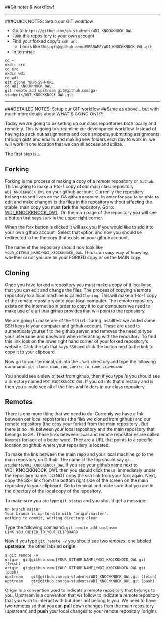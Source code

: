 ##Git notes & workflow!

---

###QUICK NOTES:  Setup our GIT workflow
- Go to `https://github.com/ga-students/WDI_KNOCKKNOCK_OWL`
- `FORK` this repository to your own account
- Find your forked copy's `ssh url`
  - Looks like this:  `git@github.com:USERNAME/WDI_KNOCKKNOCK_OWL.git`
- In terminal:

```
cd ~
mkdir src
cd src
mkdir wdi
cd wdi
git clone YOUR-SSH-URL
cd WDI_KNOCKKNOCK_OWL
git remote add upstream git@github.com:ga-students/WDI_KNOCKKNOCK_OWL.git
```

---

###DETAILED NOTES:  Setup our GIT workflow
##Same as above... but with much more details about WHAT'S GOING ON?!?!

Today we are going to be setting up our class repositories both locally and remotely. This is going to streamline our development workflow. Instead of having to slack out assignments and code snippets, submitting assignments through gists and emails, and making new folders each day to work in, we will work in one location that we can all access and utilize.

The first step is...

## Forking

Forking is the process of making a copy of a _remote_ repository on `Github`. This is going to make a 1-to-1 copy of our main class repository `WDI_KNOCKKNOCK_OWL` on your github account. Currently the repository belongs to and lives on the GA github account. In order for you to be able to edit and make changes to the files in the repository without affecting the stable, main copy you must __fork__ the repository. Go to: [WDI_KNOCKKNOCK_OWL](https://github.com/ga-students/WDI_KNOCKKNOCK_OWL). On the main page of the repository you will see a button that says `Fork` in the upper right corner.

When the fork button is clicked it will ask you if you would like to add it to your own github account. Select that option and now you should be redirected to the the copy that exists on your github account.

The name of the repository should now look like `YOUR_GITHUB_NAME/WDI_KNOCKKNOCK_OWL`. This is an easy way of knowing whether or not you are on your FORKED copy or on the MAIN copy.

## Cloning

Once you have forked a repository you must make a copy of it locally so that you can edit and change the files. The process of copying a remote repository to a local machine is called `Cloning`. This will make a 1-to-1 copy of the remote repository onto your local computer. The remote repository exists on the internet so in order to copy it to our computers we need to make use of a url that github provides that will point to the repository.

We are going to make use of the `SSH` url. During Installfest we added some SSH keys to your computer and github account. These are used to authenticate yourself to the github server, and removes the need to type your username and password when interacting with the repository. To find this link look on the lower right hand corner of your forked repository's website. Click the tab that says `SSH` and click the button next to the link to copy it to your clipboard.

Now go to your terminal, _cd_ into the `~/wdi` directory and type the following command: `git clone LINK_YOU_COPIED_TO_YOUR_CLIPBOARD`

You should see a slew of text from github, then if you type _ls_ you should see a directory named `WDI_KNOCKKNOCK_OWL`. If you _cd_ into that directory and _ls_ then you should see all of the files and folders in our class repository.

## Remotes

There is one more thing that we need to do. Currently we have a link between our local repositories (the files we cloned from github) and our remote repository (the copy your forked from the main repository). But there is no link between your local repository and the main repository that belongs to GA. These links between local and remote repositories are called `Remotes` for lack of a better word. They are a URL that points to a specific location on github where your repository is located.

To make the link between the main repo and your local machine go to the main repository on Github. The name at the top should say `ga-students/WDI_KNOCKKNOCK_OWL` if you see your github name next to WDI_KNOCKKNOCK_OWL then you should click the url immediately under the repository name. DO NOT copy the ssh link from your fork again. Next, copy the SSH link from the bottom right side of the screen on the main repository to your clipboard. Go to terminal and make sure that you are in the directory of the local copy of the repository.

To make sure you are type `git status` and you should get a message:

```
On branch master
Your branch is up-to-date with 'origin/master'.
nothing to commit, working directory clean
```

Type the following command: `git remote add upstream LINK_YOU_COPIED_TO_YOUR_CLIPBOARD`

Now if you type `git remote -v` you should see two _remotes_: one labeled **upstream**, the other labeled **origin**

```
$ git remote -v
origin	git@github.com:[YOUR GITHUB NAME]/WDI_KNOCKKNOCK_OWL.git (fetch)
origin	git@github.com:[YOUR GITHUB NAME]/WDI_KNOCKKNOCK_OWL.git (push)
upstream	git@github.com:ga-students/WDI_KNOCKKNOCK_OWL.git (fetch)
upstream	git@github.com:ga-students/WDI_KNOCKKNOCK_OWL.git (push)
```

Origin is a convention used to indicate a remote repository that belongs to you. Upstream is a convention that we follow to indicate a remote repository that you wish to interact with but does not belong to you. We need to have two remotes so that you can **pull** down changes from the main repository (upstream) and **push** your local changes to your remote repository (origin).
